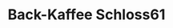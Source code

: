 ---
title: "Back-Kaffee Schloss61"
url: /neustadt-an-der-weinstrasse/back-kaffee-schloss61/
shop: Bäckerei
---